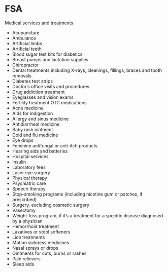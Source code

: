 # FSA

Medical services and treatments
* Acupuncture 
* Ambulance
* Artificial limbs
* Artificial teeth
* Blood sugar test kits for diabetics
* Breast pumps and lactation supplies
* Chiropractor
* Dental treatments including X-rays,
cleanings, fillings, braces and
tooth removals
* Diabetes test strips
* Doctor’s office visits and procedures
* Drug addiction treatment
* Eyeglasses and vision exams
* Fertility treatment
OTC medications
* Acne medicine
* Aids for indigestion
* Allergy and sinus medicine
* Antidiarrheal medicine
* Baby rash ointment
* Cold and flu medicine
* Eye drops
* Feminine antifungal or
anti-itch products
* Hearing aids and batteries
* Hospital services
* Insulin
* Laboratory fees
* Laser eye surgery
* Physical therapy
* Psychiatric care
* Speech therapy
* Stop-smoking programs
(including nicotine gum or
patches, if prescribed)
* Surgery, excluding cosmetic surgery
* Vasectomy
* Weight-loss program, if it’s a
treatment for a specific disease
diagnosed by a physician
* Hemorrhoid treatment
* Laxatives or stool softeners
* Lice treatments
* Motion sickness medicines
* Nasal sprays or drops
* Ointments for cuts, burns or rashes
* Pain relievers
* Sleep aids 
